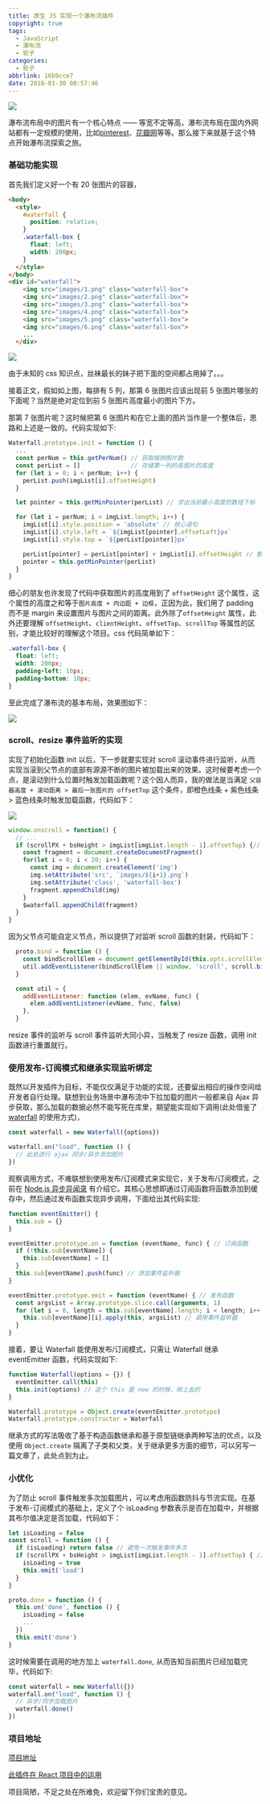 ```yaml
---
title: 原生 JS 实现一个瀑布流插件
copyright: true
tags:
  - JavaScript
  - 瀑布流
  - 轮子
categories:
  - 轮子
abbrlink: 16b9cce7
date: 2018-01-30 00:57:46
---
```


![](http://with.muyunyun.cn/74f00b858ebdc430e780aa1da6ca0ce1.jpg-muyy)

瀑布流布局中的图片有一个核心特点 —— 等宽不定等高，瀑布流布局在国内外网站都有一定规模的使用，比如[pinterest](https://www.pinterest.com/)、[花瓣网](http://huaban.com/)等等。那么接下来就基于这个特点开始瀑布流探索之旅。

<!-- more -->

### 基础功能实现

首先我们定义好一个有 20 张图片的容器，

```html
<body>
  <style>
    #waterfall {
      position: relative;
    }
    .waterfall-box {
      float: left;
      width: 200px;
    }
  </style>
</body>
<div id="waterfall">
    <img src="images/1.png" class="waterfall-box">
    <img src="images/2.png" class="waterfall-box">
    <img src="images/3.png" class="waterfall-box">
    <img src="images/4.png" class="waterfall-box">
    <img src="images/5.png" class="waterfall-box">
    <img src="images/6.png" class="waterfall-box">
    ...
  </div>
```

![](http://with.muyunyun.cn/88935550542f9cc012151460095d9579.jpg-300)

由于未知的 css 知识点，丝袜最长的妹子把下面的空间都占用掉了。。。

接着正文，假如如上图，每排有 5 列，那第 6 张图片应该出现前 5 张图片哪张的下面呢？当然是绝对定位到前 5 张图片高度最小的图片下方。

那第 7 张图片呢？这时候把第 6 张图片和在它上面的图片当作是一个整体后，思路和上述是一致的。代码实现如下:

```js
Waterfall.prototype.init = function () {
  ...
  const perNum = this.getPerNum() // 获取每排图片数
  const perList = []              // 存储第一列的各图片的高度
  for (let i = 0; i < perNum; i++) {
    perList.push(imgList[i].offsetHeight)
  }

  let pointer = this.getMinPointer(perList) // 求出当前最小高度的数组下标

  for (let i = perNum; i < imgList.length; i++) {
    imgList[i].style.position = 'absolute' // 核心语句
    imgList[i].style.left = `${imgList[pointer].offsetLeft}px`
    imgList[i].style.top = `${perList[pointer]}px`

    perList[pointer] = perList[pointer] + imgList[i].offsetHeight // 数组最小的值加上相应图片的高度
    pointer = this.getMinPointer(perList)
  }
}
```

细心的朋友也许发现了代码中获取图片的高度用到了 `offsetHeight` 这个属性，这个属性的高度之和等于`图片高度 + 内边距 + 边框`，正因为此，我们用了 padding 而不是 margin 来设置图片与图片之间的距离。此外除了`offsetHeight` 属性，此外还要理解 `offsetHeight`、`clientHeight`、`offsetTop`、`scrollTop` 等属性的区别，才能比较好的理解这个项目。css 代码简单如下：
```css
.waterfall-box {
  float: left;
  width: 200px;
  padding-left: 10px;
  padding-bottom: 10px;
}
```

至此完成了瀑布流的基本布局，效果图如下：

![](http://with.muyunyun.cn/74f00b858ebdc430e780aa1da6ca0ce1.jpg-300)

### scroll、resize 事件监听的实现

实现了初始化函数 init 以后，下一步就要实现对 scroll 滚动事件进行监听，从而实现当滚到父节点的底部有源源不断的图片被加载出来的效果。这时候要考虑一个点，是滚动到什么位置时触发加载函数呢？这个因人而异，我的做法是当满足 `父容器高度 + 滚动距离 > 最后一张图片的 offsetTop` 这个条件，即橙色线条 + 紫色线条 > 蓝色线条时触发加载函数，代码如下：

![](http://with.muyunyun.cn/c8cda4bb070a7739eeec0fc968e91a1b.jpg-300)

```js
window.onscroll = function() {
  // ...
  if (scrollPX + bsHeight > imgList[imgList.length - 1].offsetTop) {// 浏览器高度 + 滚动距离 > 最后一张图片的 offsetTop
    const fragment = document.createDocumentFragment()
    for(let i = 0; i < 20; i++) {
      const img = document.createElement('img')
      img.setAttribute('src', `images/${i+1}.png`)
      img.setAttribute('class', 'waterfall-box')
      fragment.appendChild(img)
    }
    $waterfall.appendChild(fragment)
  }
}
```

因为父节点可能自定义节点，所以提供了对监听 scroll 函数的封装，代码如下：
```js
  proto.bind = function () {
    const bindScrollElem = document.getElementById(this.opts.scrollElem)
    util.addEventListener(bindScrollElem || window, 'scroll', scroll.bind(this))
  }

  const util = {
    addEventListener: function (elem, evName, func) {
      elem.addEventListener(evName, func, false)
    },
  }
```

resize 事件的监听与 scroll 事件监听大同小异，当触发了 resize 函数，调用 init 函数进行重置就行。

### 使用发布-订阅模式和继承实现监听绑定

既然以开发插件为目标，不能仅仅满足于功能的实现，还要留出相应的操作空间给开发者自行处理。联想到业务场景中瀑布流中下拉加载的图片一般都来自 Ajax 异步获取，那么加载的数据必然不能写死在库里，期望能实现如下调用(此处借鉴了 [waterfall](https://github.com/mqyqingfeng/waterfall) 的使用方式)，

```js
const waterfall = new Waterfall({options})

waterfall.on("load", function () {
  // 此处进行 ajax 同步/异步添加图片
})
```

观察调用方式，不难联想到使用发布/订阅模式来实现它，关于发布/订阅模式，之前在 [Node.js 异步异闻录](https://github.com/MuYunyun/fe_cloud/issues/7) 有介绍它。其核心思想即通过订阅函数将函数添加到缓存中，然后通过发布函数实现异步调用，下面给出其代码实现:

```js
function eventEmitter() {
  this.sub = {}
}

eventEmitter.prototype.on = function (eventName, func) { // 订阅函数
  if (!this.sub[eventName]) {
    this.sub[eventName] = []
  }
  this.sub[eventName].push(func) // 添加事件监听器
}

eventEmitter.prototype.emit = function (eventName) { // 发布函数
  const argsList = Array.prototype.slice.call(arguments, 1)
  for (let i = 0, length = this.sub[eventName].length; i < length; i++) {
    this.sub[eventName][i].apply(this, argsList) // 调用事件监听器
  }
}
```

接着，要让 Waterfall 能使用发布/订阅模式，只需让 Waterfall 继承 eventEmitter 函数，代码实现如下:

```js
function Waterfall(options = {}) {
  eventEmitter.call(this)
  this.init(options) // 这个 this 是 new 的时候，绑上去的
}

Waterfall.prototype = Object.create(eventEmitter.prototype)
Waterfall.prototype.constructor = Waterfall
```

继承方式的写法吸收了基于构造函数继承和基于原型链继承两种写法的优点，以及使用 `Object.create` 隔离了子类和父类，关于继承更多方面的细节，可以另写一篇文章了，此处点到为止。

### 小优化

为了防止 scroll 事件触发多次加载图片，可以考虑用函数防抖与节流实现。在基于发布-订阅模式的基础上，定义了个 isLoading 参数表示是否在加载中，并根据其布尔值决定是否加载，代码如下：

```js
let isLoading = false
const scroll = function () {
  if (isLoading) return false // 避免一次触发事件多次
  if (scrollPX + bsHeight > imgList[imgList.length - 1].offsetTop) { // 浏览器高度 + 滚动距离 > 最后一张图片的 offsetTop
    isLoading = true
    this.emit('load')
  }
}

proto.done = function () {
  this.on('done', function () {
    isLoading = false
    ...
  })
  this.emit('done')
}
```

这时候需要在调用的地方加上 `waterfall.done`, 从而告知当前图片已经加载完毕，代码如下:

```js
const waterfall = new Waterfall({})
waterfall.on("load", function () {
  // 异步/同步加载图片
  waterfall.done()
})
```

### 项目地址

[项目地址](https://github.com/MuYunyun/waterfall)

[此插件在 React 项目中的运用](https://github.com/MuYunyun/reactSPA/blob/master/src/common/pages/waterfall/index.js)

项目简陋，不足之处在所难免，欢迎留下你们宝贵的意见。





